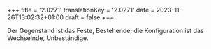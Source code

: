 +++
title = '2.0271'
translationKey = '2.0271'
date = 2023-11-26T13:02:32+01:00
draft = false
+++

Der Gegenstand ist das Feste, Bestehende; die Konfiguration ist das Wechselnde, Unbeständige.
